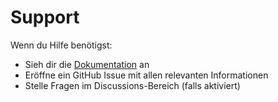 # Support

Wenn du Hilfe benötigst:

- Sieh dir die [Dokumentation](https://rootservice.github.io/MKDocs) an
- Eröffne ein GitHub Issue mit allen relevanten Informationen
- Stelle Fragen im Discussions-Bereich (falls aktiviert)
